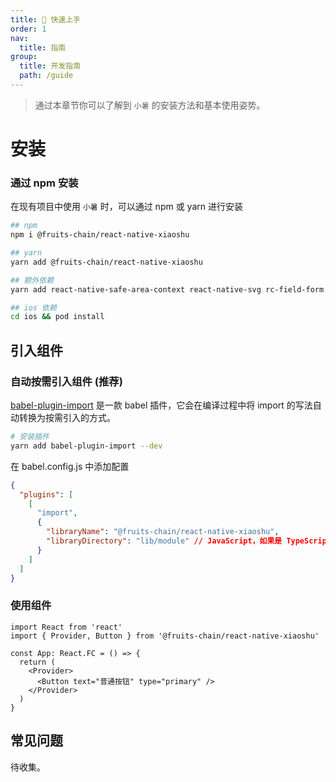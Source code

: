 ```yaml
---
title: 🧰 快速上手
order: 1
nav:
  title: 指南
group:
  title: 开发指南
  path: /guide
---
```


> 通过本章节你可以了解到 `小暑` 的安装方法和基本使用姿势。

# 安装

### 通过 npm 安装

在现有项目中使用 `小暑` 时，可以通过 npm 或 yarn 进行安装

```bash
## npm
npm i @fruits-chain/react-native-xiaoshu

## yarn
yarn add @fruits-chain/react-native-xiaoshu

## 额外依赖
yarn add react-native-safe-area-context react-native-svg rc-field-form

## ios 依赖
cd ios && pod install
```

## 引入组件

### 自动按需引入组件 (推荐)

[babel-plugin-import](https://github.com/ant-design/babel-plugin-import) 是一款 babel 插件，它会在编译过程中将 import 的写法自动转换为按需引入的方式。

```bash
# 安装插件
yarn add babel-plugin-import --dev
```

在 babel.config.js 中添加配置

```json
{
  "plugins": [
    [
      "import",
      {
        "libraryName": "@fruits-chain/react-native-xiaoshu",
        "libraryDirectory": "lib/module" // JavaScript，如果是 TypeScript 可以直接使用 `src`
      }
    ]
  ]
}
```

### 使用组件

```tsx | pure
import React from 'react'
import { Provider, Button } from '@fruits-chain/react-native-xiaoshu'

const App: React.FC = () => {
  return (
    <Provider>
      <Button text="普通按钮" type="primary" />
    </Provider>
  )
}
```

## 常见问题

待收集。

